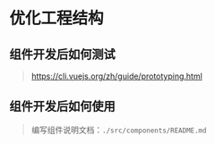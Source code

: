 # 优化工程结构

## 组件开发后如何测试

> https://cli.vuejs.org/zh/guide/prototyping.html
>





## 组件开发后如何使用

> 编写组件说明文档：`./src/components/README.md`